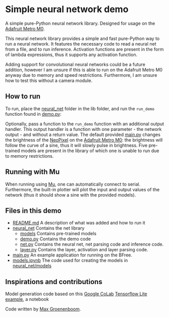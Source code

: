 # Simple neural network demo

A simple pure-Python neural network library. Designed for usage on the [Adafruit Metro M0](https://www.adafruit.com/product/3505).

This neural network library provides a simple and fast pure-Python way to run a neural network. It features the necessary code to read a neural net from a file, and to run inference. Activation functions are present in the form of lambda expressions, thus it supports any activation function.

Adding support for convolutional neural networks could be a future addition, however I am unsure if this is able to run on the Adafruit Metro M0 anyway due to memory and speed restrictions. Furthermore, I am unsure how to test this without a camera module.

## How to run

To run, place the [neural_net](neural_net) folder in the lib folder, and run the `run_demo` function found in [demo.py](neural_net/demo.py):

Optionally, pass a function to the `run_demo` function with an additional output handler. This output handler is a function with one parameter - the network output - and without a return value.
The default provided [main.py](main.py) changes the brightness of the [NeoPixel](https://www.adafruit.com/category/168) on the [Adafruit Metro M0](https://www.adafruit.com/product/3505): the brightness will follow the curve of a sine, thus it will slowly pulse in brightness.
Five pre-trained models are present in the library of which one is unable to run due to memory restrictions.

## Running with Mu

When running using [Mu](https://learn.adafruit.com/welcome-to-circuitpython/installing-mu-editor), one can automatically connect to serial.
Furthermore, the built-in plotter will plot the input and output values of the network (thus it should show a sine with the provided models).

## Files in this demo

- [README.md](README.md) A description of what was added and how to run it
- [neural_net](neural_net) Contains the net library
    - [models](neural_net/models) Contains pre-trained models
    - [demo.py](neural_net/demo.py) Contains the demo code
    - [net.py](neural_net/net.py) Contains the neural net, net parsing code and inference code.
    - [layer.py](neural_net/layer.py) Contains the layer, activation and layer parsing code.
- [main.py](main.py) An example application for running on the BFree.
- [models.ipynb](models.ipynb) The code used for creating the models in [neural_net/models](neural_net/models)

## Inspirations and contributions

Model generation code based on this [Google CoLab](https://colab.research.google.com/) [Tensorflow Lite example](https://colab.research.google.com/github/tensorflow/tensorflow/blob/master/tensorflow/lite/micro/examples/hello_world/train/train_hello_world_model.ipynb), a notebook 

Code written by [Max Groenenboom](https://github.com/MaxGroenenboom).
